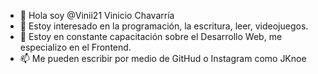- 👋 Hola soy @Vinii21 Vinicio Chavarría
- 👀 Estoy interesado en la programación, la escritura, leer, videojuegos.
- 🌱 Estoy en constante capacitación sobre el Desarrollo Web, me especializo en el Frontend.
- 📫 Me pueden escribir por medio de GitHud o Instagram como JKnoe
